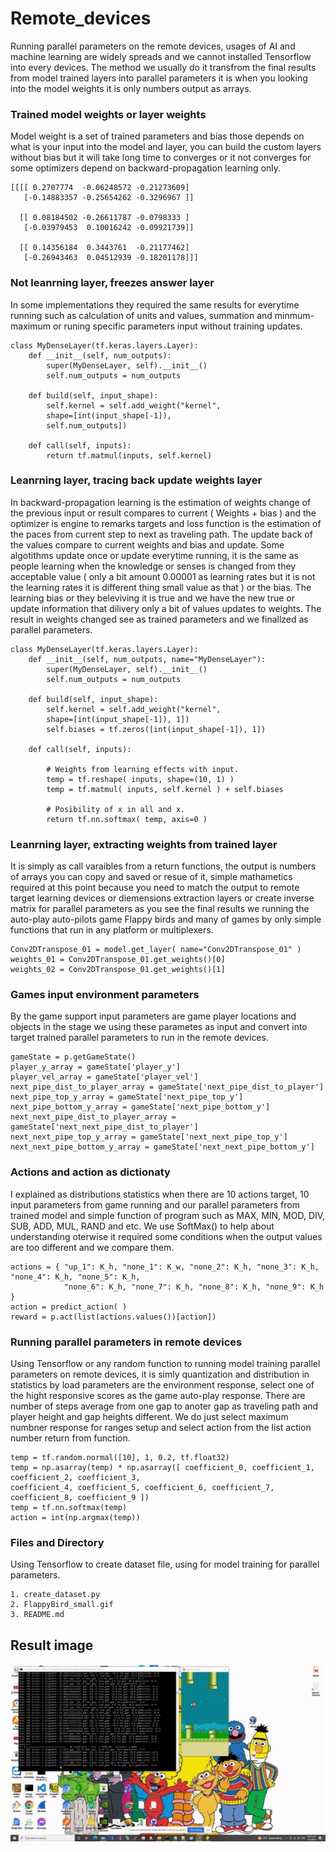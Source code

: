 # Remote_devices
Running parallel parameters on the remote devices, usages of AI and machine learning are widely spreads and we cannot installed Tensorflow into every devices. The method we usually do it transfrom the final results from model trained layers into parallel parameters it is when you looking into the model weights it is only numbers output as arrays.

### Trained model weights or layer weights ###

Model weight is a set of trained parameters and bias those depends on what is your input into the model and layer, you can build the custom layers without bias but it will take long time to converges or it not converges for some optimizers depend on backward-propagation learning only. 
```
[[[[ 0.2707774  -0.06248572 -0.21273609]
   [-0.14883357 -0.25654262 -0.3296967 ]]

  [[ 0.08184502 -0.26611787 -0.0798333 ]
   [-0.03979453  0.10016242 -0.09921739]]

  [[ 0.14356184  0.3443761  -0.21177462]
   [-0.26943463  0.04512939 -0.18201178]]]
```

### Not leanrning layer, freezes answer layer ###

In some implementations they required the same results for everytime running such as calculation of units and values, summation and minmum-maximum or runing specific parameters input without training updates.
```
class MyDenseLayer(tf.keras.layers.Layer):
	def __init__(self, num_outputs):
		super(MyDenseLayer, self).__init__()
		self.num_outputs = num_outputs
		
	def build(self, input_shape):
		self.kernel = self.add_weight("kernel",
		shape=[int(input_shape[-1]),
		self.num_outputs])

	def call(self, inputs):
		return tf.matmul(inputs, self.kernel)
```

### Leanrning layer, tracing back update weights layer ###

In backward-propagation learning is the estimation of weights change of the previous input or result compares to current ( Weights + bias ) and the optimizer is engine to remarks targets and loss function is the estimation of the paces from current step to next as traveling path. The update back of the values compare to current weights and bias and update. Some algotithms update once or update everytime running, it is the same as people learning when the knowledge or senses is changed from they acceptable value ( only a bit amount 0.00001 as learning rates but it is not the learning rates it is different thing small value as that ) or the bias. The learning bias or they beleviving it is true and we have the new true or update information that dilivery only a bit of values updates to weights. The result in weights changed see as trained parameters and we finallzed as parallel parameters.
```
class MyDenseLayer(tf.keras.layers.Layer):
	def __init__(self, num_outputs, name="MyDenseLayer"):
		super(MyDenseLayer, self).__init__()
		self.num_outputs = num_outputs

	def build(self, input_shape):
		self.kernel = self.add_weight("kernel",
		shape=[int(input_shape[-1]), 1])
		self.biases = tf.zeros([int(input_shape[-1]), 1])

	def call(self, inputs):
	
		# Weights from learning effects with input.
		temp = tf.reshape( inputs, shape=(10, 1) )
		temp = tf.matmul( inputs, self.kernel ) + self.biases
		
		# Posibility of x in all and x.
		return tf.nn.softmax( temp, axis=0 )
```

### Leanrning layer, extracting weights from trained layer ###

It is simply as call varaibles from a return functions, the output is numbers of arrays you can copy and saved or resue of it, simple mathametics required at this point because you need to match the output to remote target learning devices or diemensions extraction layers or create inverse matrix for parallel parameters as you see the final results we running the auto-play auto-pilots game Flappy birds and many of games by only simple functions that run in any platform or multiplexers.
```
Conv2DTranspose_01 = model.get_layer( name="Conv2DTranspose_01" )
weights_01 = Conv2DTranspose_01.get_weights()[0]
weights_02 = Conv2DTranspose_01.get_weights()[1]
```

### Games input environment parameters ###

By the game support input parameters are game player locations and objects in the stage we using these parametes as input and convert into target trained parallel parameters to run in the remote devices.
```
gameState = p.getGameState()
player_y_array = gameState['player_y']
player_vel_array = gameState['player_vel']
next_pipe_dist_to_player_array = gameState['next_pipe_dist_to_player']
next_pipe_top_y_array = gameState['next_pipe_top_y']
next_pipe_bottom_y_array = gameState['next_pipe_bottom_y']
next_next_pipe_dist_to_player_array = gameState['next_next_pipe_dist_to_player']
next_next_pipe_top_y_array = gameState['next_next_pipe_top_y']
next_next_pipe_bottom_y_array = gameState['next_next_pipe_bottom_y']
```

### Actions and action as dictionaty ###

I explained as distributions statistics when there are 10 actions target, 10 input parameters from game running and our parallel parameters from trained model and simple function of program such as MAX, MIN, MOD, DIV, SUB, ADD, MUL, RAND and etc. We use SoftMax() to help about understanding oterwise it required some conditions when the output values are too different and we compare them.
```
actions = { "up_1": K_h, "none_1": K_w, "none_2": K_h, "none_3": K_h, "none_4": K_h, "none_5": K_h, 
            "none_6": K_h, "none_7": K_h, "none_8": K_h, "none_9": K_h }
action = predict_action( )
reward = p.act(list(actions.values())[action])
```

### Running parallel parameters in remote devices ###

Using Tensorflow or any random function to running model training parallel parameters on remote devices, it is simly quantization and distribution in statistics by load parameters are the environment response, select one of the hight responsive scores as the game auto-play response. There are number of steps average from one gap to anoter gap as traveling path and player height and gap heights different. We do just select maximum numbner response for ranges setup and select action from the list action number return from function.
```
temp = tf.random.normal([10], 1, 0.2, tf.float32)
temp = np.asarray(temp) * np.asarray([ coefficient_0, coefficient_1, coefficient_2, coefficient_3, 
coefficient_4, coefficient_5, coefficient_6, coefficient_7, coefficient_8, coefficient_9 ])
temp = tf.nn.softmax(temp)
action = int(np.argmax(temp))	
```

### Files and Directory ###

Using Tensorflow to create dataset file, using for model training for parallel parameters.
``` 
1. create_dataset.py
2. FlappyBird_small.gif
3. README.md
``` 

## Result image ##
![Alt text](https://github.com/jkaewprateep/Remote_devices/blob/main/FlappyBird_small.gif?raw=true "Title")
